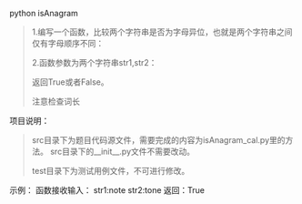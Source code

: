 python
isAnagram

> 1.编写一个函数，比较两个字符串是否为字母异位，也就是两个字符串之间仅有字母顺序不同：
> 
> 2.函数参数为两个字符串str1,str2：
> 
> 返回True或者False。
> 
> 注意检查词长



项目说明：

> src目录下为题目代码源文件，需要完成的内容为isAnagram_cal.py里的方法。
> src目录下的__init__.py文件不需要改动。
> 
> test目录下为测试用例文件，不可进行修改。

示例：
    函数接收输入：
     str1:note
     str2:tone
    返回：True
